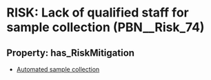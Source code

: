# RISK: __Lack of qualified staff for sample collection__ (PBN__Risk_74)

## Property: has_RiskMitigation

* [Automated sample collection](PBN__RiskMitigation_89)

